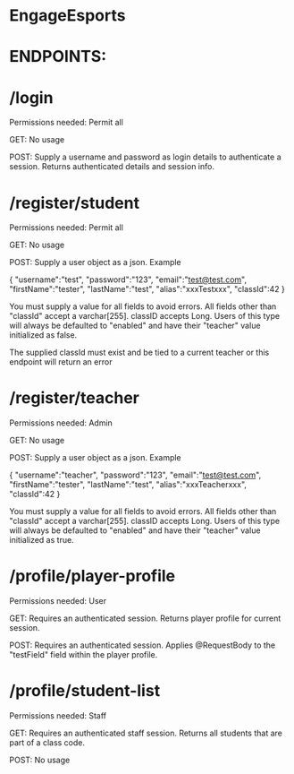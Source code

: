 # EngageEsports

# ENDPOINTS:

# /login

Permissions needed: Permit all

GET: No usage

POST: Supply a username and password as login details to authenticate a session.
Returns authenticated details and session info.

# /register/student

Permissions needed: Permit all

GET: No usage

POST: Supply a user object as a json. Example

{
"username":"test",
"password":"123",
"email":"test@test.com",
"firstName":"tester",
"lastName":"test",
"alias":"xxxTestxxx",
"classId":42
}

You must supply a value for all fields to avoid errors. All fields other
than "classId" accept a varchar[255]. classID accepts Long. Users of this
type will always be defaulted to "enabled" and have their "teacher" value
initialized as false.

The supplied classId must exist and be tied to a current teacher or this
endpoint will return an error

# /register/teacher

Permissions needed: Admin

GET: No usage

POST: Supply a user object as a json. Example

{
"username":"teacher",
"password":"123",
"email":"test@test.com",
"firstName":"tester",
"lastName":"test",
"alias":"xxxTeacherxxx",
"classId":42
}

You must supply a value for all fields to avoid errors. All fields other
than "classId" accept a varchar[255]. classID accepts Long. Users of this
type will always be defaulted to "enabled" and have their "teacher" value
initialized as true.

# /profile/player-profile

Permissions needed: User

GET: Requires an authenticated session. Returns player profile for current
session. 

POST: Requires an authenticated session. Applies @RequestBody to the 
"testField" field within the player profile.

# /profile/student-list

Permissions needed: Staff

GET: Requires an authenticated staff session. Returns all students that are
part of a class code.

POST: No usage